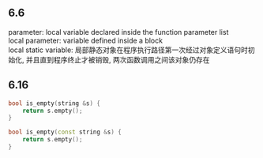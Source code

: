 ## 6.6
parameter: local variable declared inside the function parameter list  
local parameter: variable defined inside a block  
local static variable: 局部静态对象在程序执行路径第一次经过对象定义语句时初始化, 并且直到程序终止才被销毁, 两次函数调用之间该对象仍存在  
## 6.16
```c++
bool is_empty(string &s) {
    return s.empty();
}
```
```c++
bool is_empty(const string &s) {
    return s.empty();
}
```